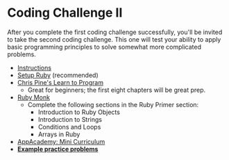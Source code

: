 # Coding Challenge II

After you complete the first coding challenge successfully, you'll be
invited to take the second coding challenge. This one will test your
ability to apply basic programming principles to solve somewhat more
complicated problems.

* [Instructions][instructions]
* [Setup Ruby][setup] (recommended)
* [Chris Pine's Learn to Program][chris-pine]
    * Great for beginners; the first eight chapters will be great prep.
* [Ruby Monk][ruby-monk]
    * Complete the following sections in the Ruby Primer section:
        * Introduction to Ruby Objects
        * Introduction to Strings
        * Conditions and Loops
        * Arrays in Ruby
* [AppAcademy: Mini Curriculum][mini-curriculum]
* **[Example practice problems][practice-problems]**

[instructions]: ./instructions.md
[setup]: ../coding-test-1/setup.md
[chris-pine]: http://pine.fm/LearnToProgram/?Chapter=00
[ruby-monk]: http://rubymonk.com
[mini-curriculum]: ../mini-curriculum/README.md
[practice-problems]: ./practice-problems
